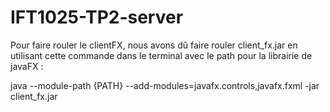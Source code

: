 # IFT1025-TP2-server

Pour faire rouler le clientFX, nous avons dû faire rouler client_fx.jar en utilisant cette commande dans le terminal avec le path pour la librairie de javaFX :

java --module-path {PATH} --add-modules=javafx.controls,javafx.fxml -jar client_fx.jar
